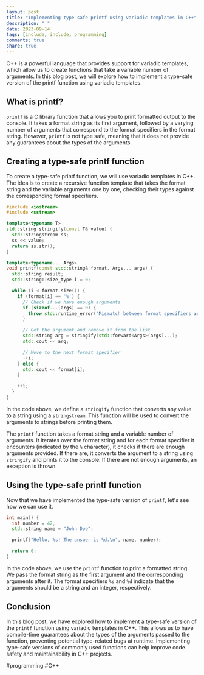 ```yaml
---
layout: post
title: "Implementing type-safe printf using variadic templates in C++"
description: " "
date: 2023-09-14
tags: [include, include, programming]
comments: true
share: true
---
```


C++ is a powerful language that provides support for variadic templates, which allow us to create functions that take a variable number of arguments. In this blog post, we will explore how to implement a type-safe version of the printf function using variadic templates.

## What is printf?

`printf` is a C library function that allows you to print formatted output to the console. It takes a format string as its first argument, followed by a varying number of arguments that correspond to the format specifiers in the format string. However, `printf` is not type safe, meaning that it does not provide any guarantees about the types of the arguments.

## Creating a type-safe printf function

To create a type-safe printf function, we will use variadic templates in C++. The idea is to create a recursive function template that takes the format string and the variable arguments one by one, checking their types against the corresponding format specifiers.

```cpp
#include <iostream>
#include <sstream>

template<typename T>
std::string stringify(const T& value) {
  std::stringstream ss;
  ss << value;
  return ss.str();
}

template<typename... Args>
void printf(const std::string& format, Args... args) {
  std::string result;
  std::string::size_type i = 0;

  while (i < format.size()) {
    if (format[i] == '%') {
      // Check if we have enough arguments
      if (sizeof...(args) == 0) {
        throw std::runtime_error("Mismatch between format specifiers and arguments");
      }

      // Get the argument and remove it from the list
      std::string arg = stringify(std::forward<Args>(args)...);
      std::cout << arg;

      // Move to the next format specifier
      ++i;
    } else {
      std::cout << format[i];
    }

    ++i;
  }
}
```
In the code above, we define a `stringify` function that converts any value to a string using a `stringstream`. This function will be used to convert the arguments to strings before printing them.

The `printf` function takes a format string and a variable number of arguments. It iterates over the format string and for each format specifier it encounters (indicated by the `%` character), it checks if there are enough arguments provided. If there are, it converts the argument to a string using `stringify` and prints it to the console. If there are not enough arguments, an exception is thrown.

## Using the type-safe printf function

Now that we have implemented the type-safe version of `printf`, let's see how we can use it.

```cpp
int main() {
  int number = 42;
  std::string name = "John Doe";

  printf("Hello, %s! The answer is %d.\n", name, number);

  return 0;
}
```

In the code above, we use the `printf` function to print a formatted string. We pass the format string as the first argument and the corresponding arguments after it. The format specifiers `%s` and `%d` indicate that the arguments should be a string and an integer, respectively.

## Conclusion

In this blog post, we have explored how to implement a type-safe version of the `printf` function using variadic templates in C++. This allows us to have compile-time guarantees about the types of the arguments passed to the function, preventing potential type-related bugs at runtime. Implementing type-safe versions of commonly used functions can help improve code safety and maintainability in C++ projects.

#programming #C++